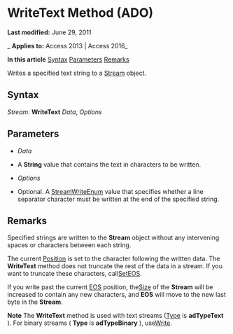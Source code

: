 
# WriteText Method (ADO)

 **Last modified:** June 29, 2011

 _ **Applies to:** Access 2013 | Access 2016_

 **In this article**
[Syntax](#sectionSection1)
[Parameters](#sectionSection2)
[Remarks](#sectionSection3)



Writes a specified text string to a [Stream](d49b1514-e0b4-0aca-d5c2-8266f3f4fe65.md) object.

## Syntax
<a name="sectionSection1"> </a>

 _Stream_. **WriteText** _Data_, _Options_


## Parameters
<a name="sectionSection2"> </a>


-  _Data_
    
- A  **String** value that contains the text in characters to be written.
    
-  _Options_
    
- Optional. A [StreamWriteEnum](b4356999-d7a8-abfa-f6a8-6c2dd04b9257.md) value that specifies whether a line separator character must be written at the end of the specified string.
    

## Remarks
<a name="sectionSection3"> </a>

Specified strings are written to the  **Stream** object without any intervening spaces or characters between each string.

The current [Position](a07c9197-673b-ddf2-fca9-b0b54fbd67b4.md) is set to the character following the written data. The **WriteText** method does not truncate the rest of the data in a stream. If you want to truncate these characters, call[SetEOS](d438eecf-7ab3-a07d-b6d5-8816db4aae7c.md).

If you write past the current [EOS](97cd23ef-cca8-4dcc-2641-082a0e1b853c.md) position, the[Size](http://msdn.microsoft.com/library/deb84313-36d1-fa49-e4cd-daecab96f343%28Office.15%29.aspx) of the **Stream** will be increased to contain any new characters, and **EOS** will move to the new last byte in the **Stream**.


 **Note**  The  **WriteText** method is used with text streams ([Type](43872c74-51bf-47ae-6bdc-55d25b0dc84a.md) is **adTypeText** ). For binary streams ( **Type** is **adTypeBinary** ), use[Write](cabe4581-409f-7f05-bd59-d495bfb2c6fd.md).

